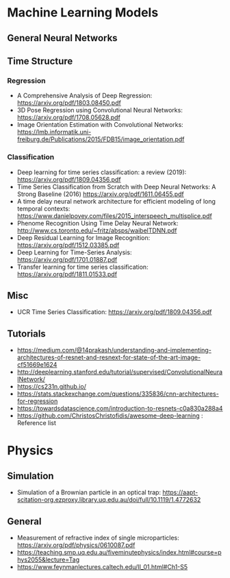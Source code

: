 # Machine Learning Models
## General Neural Networks
## Time Structure
### Regression
- A Comprehensive Analysis of Deep Regression: https://arxiv.org/pdf/1803.08450.pdf
- 3D Pose Regression using Convolutional Neural Networks: https://arxiv.org/pdf/1708.05628.pdf
- Image Orientation Estimation with
Convolutional Networks: https://lmb.informatik.uni-freiburg.de/Publications/2015/FDB15/image_orientation.pdf
### Classification
- Deep learning for time series classification: a review (2019): https://arxiv.org/pdf/1809.04356.pdf
- Time Series Classification from Scratch with Deep
Neural Networks: A Strong Baseline (2016) https://arxiv.org/pdf/1611.06455.pdf
- A time delay neural network architecture for efficient modeling of long
temporal contexts: https://www.danielpovey.com/files/2015_interspeech_multisplice.pdf
- Phenome Recognition Using Time Delay Neural Network: http://www.cs.toronto.edu/~fritz/absps/waibelTDNN.pdf
- Deep Residual Learning for Image Recognition: https://arxiv.org/pdf/1512.03385.pdf
- Deep Learning for Time-Series Analysis: https://arxiv.org/pdf/1701.01887.pdf
- Transfer learning for time series classification: https://arxiv.org/pdf/1811.01533.pdf
## Misc
- UCR Time Series Classification: https://arxiv.org/pdf/1809.04356.pdf
## Tutorials
- https://medium.com/@14prakash/understanding-and-implementing-architectures-of-resnet-and-resnext-for-state-of-the-art-image-cf51669e1624
- http://deeplearning.stanford.edu/tutorial/supervised/ConvolutionalNeuralNetwork/
- https://cs231n.github.io/
- https://stats.stackexchange.com/questions/335836/cnn-architectures-for-regression
- https://towardsdatascience.com/introduction-to-resnets-c0a830a288a4
- https://github.com/ChristosChristofidis/awesome-deep-learning : Reference list

# Physics
## Simulation
- Simulation of a Brownian particle in an optical trap: https://aapt-scitation-org.ezproxy.library.uq.edu.au/doi/full/10.1119/1.4772632
## 
## General 
- Measurement of refractive index of single microparticles: https://arxiv.org/pdf/physics/0610087.pdf
- https://teaching.smp.uq.edu.au/fiveminutephysics/index.html#course=phys2055&lecture=Tag
- https://www.feynmanlectures.caltech.edu/II_01.html#Ch1-S5